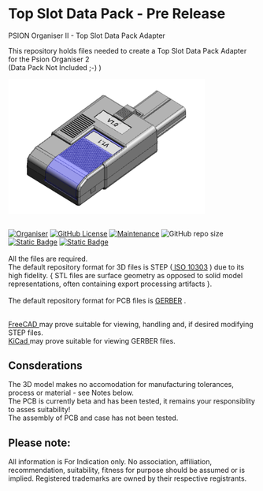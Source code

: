 # Top Slot Data Pack - Pre Release

PSION Organiser II - Top Slot Data Pack Adapter

This repository holds files needed to create a Top Slot Data Pack Adapter for the Psion Organiser 2  
 (Data Pack Not Included ;-) )
<div align="center">
  <div style="display: flex; align-items: flex-start;">
    
  <img src="https://github.com/nofitnessforpurpose/TopSlotDataPack/blob/main/images/TSDP-01.png?raw=true" width="400px" alt="PSION Organiser II Top Slot Case. Image copyright (c) 10 August 2024 nofitnessforpurpose All Rights Reserved">
  </div>
</div>
<BR>

[![Organiser](https://img.shields.io/badge/gadget-Organiser_II-blueviolet.svg?%3D&style=flat-square)]([https://en.wikipedia.org/wiki/Psion_Organiser])
[![GitHub License](https://img.shields.io/github/license/nofitnessforpurpose/TopSlotDataPack?style=flat-square)](https://github.com/nofitnessforpurpose/TopSlotDataPack/blob/main/LICENSE) 
[![Maintenance](https://img.shields.io/badge/maintained%3F-yes-green.svg?style=flat-square)](https://github.com/nofitnessforpurpose/TopSlotDataPack/graphs/commit-activity)
![GitHub repo size](https://img.shields.io/github/repo-size/nofitnessforpurpose/TopSlotDataPack?style=flat-square)
[![Static Badge](https://img.shields.io/badge/format-STEP%20Solid%20Model-blue?style=flat-square)](https://en.wikipedia.org/wiki/ISO_10303)
[![Static Badge](https://img.shields.io/badge/format-GERBER%20PCB-blue?style=flat-square)](https://en.wikipedia.org/wiki/Gerber_format)
<br>  
  All the files are required.  <br>
  The default repository format for 3D files is STEP (<a target="_blank" rel="noopener noreferrer" href="https://en.wikipedia.org/wiki/ISO_10303"> ISO 10303</a> ) due to its high fidelity.  { STL files are surface geometry as opposed to solid model representations, often containing export processing artifacts }. 
<br>  
  The default repository format for PCB files is <a targer="_blank" rel="noopener noreferrer" href="https://en.wikipedia.org/wiki/Gerber_format">GERBER</a> .
<br>

<br>  
<a target="_blank" rel="noopener noreferrer" href="https://www.freecad.org/" > FreeCAD </a> may prove suitable for viewing, handling and, if desired modifying STEP files.
<br>
<a target="_blank" rel="noopener noreferrer" href="https://www.kicad.org/" >KiCad </a> may prove suitable for viewing GERBER files.
<br>

## Consderations
The 3D model makes no accomodation for manufacturing tolerances, process or material - see Notes below.  
The PCB is currently beta and has been tested, it remains your responsiblity to asses suitability!  
The assembly of PCB and case has not been tested.  

## Please note:  
All information is For Indication only.
No association, affiliation, recommendation, suitability, fitness for purpose should be assumed or is implied.
Registered trademarks are owned by their respective registrants.
